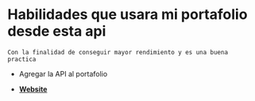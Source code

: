 # Habilidades que usara mi portafolio desde esta api
    Con la finalidad de conseguir mayor rendimiento y es una buena practica

- Agregar la API al portafolio


-   **[Website]**

[Website]: https://portafoliopersonal.onrender.com